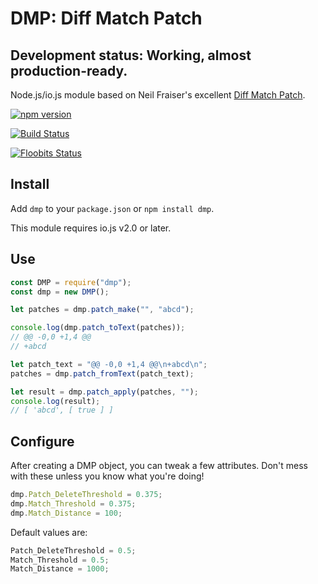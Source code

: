 # DMP: Diff Match Patch

## Development status: Working, almost production-ready.

Node.js/io.js module based on Neil Fraiser's excellent [Diff Match Patch](https://code.google.com/p/google-diff-match-patch/).

[![npm version](https://badge.fury.io/js/dmp.svg)](http://badge.fury.io/js/dmp)

[![Build Status](https://travis-ci.org/Floobits/dmp.svg)](https://travis-ci.org/Floobits/dmp)

[![Floobits Status](https://floobits.com/Floobits/dmp.svg)](https://floobits.com/Floobits/dmp/redirect)

## Install

Add `dmp` to your `package.json` or `npm install dmp`.

This module requires io.js v2.0 or later.


## Use

```javascript
const DMP = require("dmp");
const dmp = new DMP();

let patches = dmp.patch_make("", "abcd");

console.log(dmp.patch_toText(patches));
// @@ -0,0 +1,4 @@
// +abcd

let patch_text = "@@ -0,0 +1,4 @@\n+abcd\n";
patches = dmp.patch_fromText(patch_text);

let result = dmp.patch_apply(patches, "");
console.log(result);
// [ 'abcd', [ true ] ]
```


## Configure

After creating a DMP object, you can tweak a few attributes. Don't mess with these unless you know what you're doing!


```javascript
dmp.Patch_DeleteThreshold = 0.375;
dmp.Match_Threshold = 0.375;
dmp.Match_Distance = 100;
```

Default values are:

```javascript
Patch_DeleteThreshold = 0.5;
Match_Threshold = 0.5;
Match_Distance = 1000;
```
